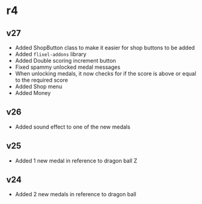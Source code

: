 # r4
## v27
- Added ShopButton class to make it easier for shop buttons to be added
- Added `flixel-addons` library
- Added Double scoring increment button
- Fixed spammy unlocked medal messages
- When unlocking medals, it now checks for if the score is above or equal to the required score
- Added Shop menu
- Added Money
## v26
- Added sound effect to one of the new medals
## v25
- Added 1 new medal in reference to dragon ball Z
## v24
- Added 2 new medals in reference to dragon ball